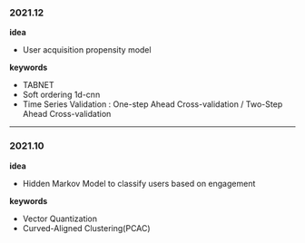 ### 2021.12

**idea**
- User acquisition propensity model

**keywords**    
- TABNET
- Soft ordering 1d-cnn
- Time Series Validation : One-step Ahead Cross-validation / Two-Step Ahead Cross-validation



---

### 2021.10

**idea**
- Hidden Markov Model to classify users based on engagement
  
**keywords**
- Vector Quantization
- Curved-Aligned Clustering(PCAC)